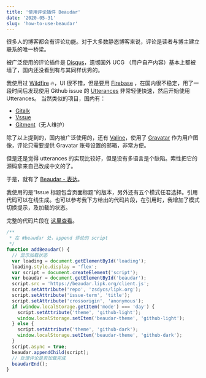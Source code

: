 ```yaml
---
title: '使用评论插件 Beaudar'
date: '2020-05-31'
slug: 'how-to-use-beaudar'
---
```


很多人的博客都会有评论功能。对于大多数静态博客来说，评论是读者与博主建立联系的唯一桥梁。

被广泛使用的评论插件是 [Disqus](https://disqus.com/)，遗憾国外 UCG （用户自产内容）基本上都被墙了，国内还没看到有与其同样优秀的。

我使用过 [Wildfire](https://wildfire.js.org) 🔥，UI 很不错，但是要用 [Firebase](https://firebase.google.com) ，在国内很不稳定，用了一段时间后发现使用 Github issue 的 [Utterances](https://github.com/utterance/utterances) 非常轻便快速，然后开始使用 Utterances。
当然类似的项目，国内有：

- [Gitalk](https://github.com/gitalk/gitalk)
- [Vssue](https://github.com/meteorlxy/vssue)
- [Gitment](https://github.com/imsun/gitment)（无人维护）

除了以上提到的，国内被广泛使用的，还有 [Valine](https://valine.js.org/)，使用了 [Gravatar](http://cn.gravatar.com/) 作为用户图像，评论只需要提供 Gravatar 账号设置的邮箱，非常方便。

但是还是觉得 utterances 的实现比较好，但是没有多语言是个缺陷。索性把它的源码拿来自己改成中文的了。

于是，就有了 [Beaudar - 表达](https://beaudar.lipk.org)。

我使用的是“Issue 标题包含页面标题”的版本，另外还有五个模式任君选择。引用代码可以在线生成。也可以参考我下方给出的代码片段，在引用时，我增加了模式切换提示，及加载的状态。

完整的代码片段在 [这里查看](https://github.com/zsdycs/lipk.org/blob/master/static/js/beaudar.js)。

```javascript
/**
 * 在 #beaudar 处，append 评论的 script
 */
function addBeaudar() {
  // 显示加载状态
  var loading = document.getElementById('loading');
  loading.style.display = 'flex';
  var script = document.createElement('script');
  var beaudar = document.getElementById('beaudar');
  script.src = 'https://beaudar.lipk.org/client.js';
  script.setAttribute('repo', 'zsdycs/lipk.org');
  script.setAttribute('issue-term', 'title');
  script.setAttribute('crossorigin', 'anonymous');
  if (window.localStorage.getItem('mode') === 'day') {
    script.setAttribute('theme', 'github-light');
    window.localStorage.setItem('beaudar-theme', 'github-light');
  } else {
    script.setAttribute('theme', 'github-dark');
    window.localStorage.setItem('beaudar-theme', 'github-dark');
  }
  script.async = true;
  beaudar.appendChild(script);
  // 处理评论是否加载完成
  beaudarEnd();
}
```
